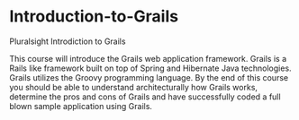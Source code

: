 # Introduction-to-Grails
Pluralsight Introdiction to Grails


This course will introduce the Grails web application framework. Grails is a Rails like framework built on top of Spring and Hibernate Java technologies. Grails utilizes the Groovy programming language. By the end of this course you should be able to understand architecturally how Grails works, determine the pros and cons of Grails and have successfully coded a full blown sample application using Grails.
